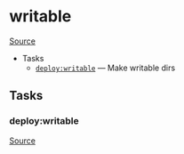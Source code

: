 <!-- DO NOT EDIT THIS FILE! -->
<!-- Instead edit recipe/deploy/writable.php -->
<!-- Then run bin/docgen -->

# writable

[Source](/recipe/deploy/writable.php)



* Tasks
  * [`deploy:writable`](#deploy:writable) — Make writable dirs


## Tasks
### deploy:writable
[Source](/recipe/deploy/writable.php#L5)



